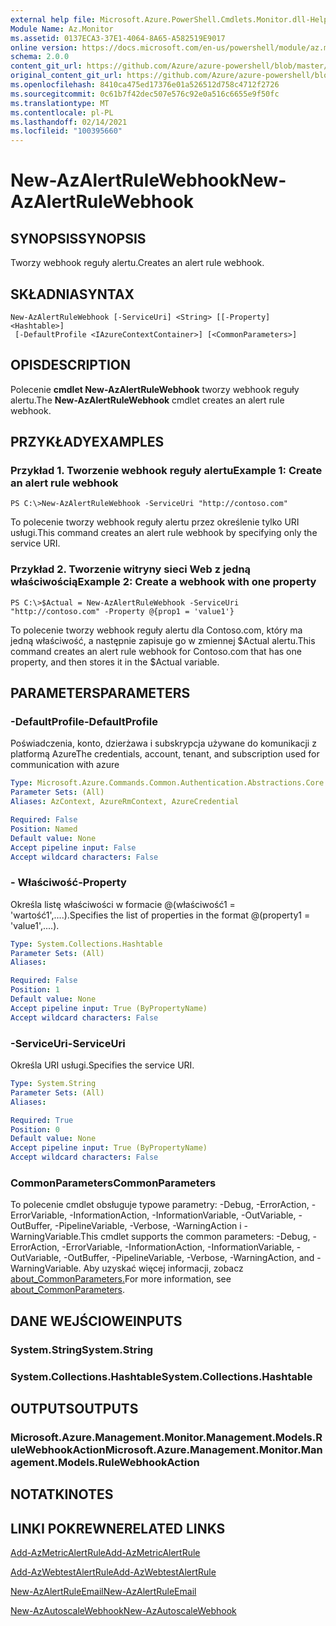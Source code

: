 ```yaml
---
external help file: Microsoft.Azure.PowerShell.Cmdlets.Monitor.dll-Help.xml
Module Name: Az.Monitor
ms.assetid: 0137ECA3-37E1-4064-8A65-A582519E9017
online version: https://docs.microsoft.com/en-us/powershell/module/az.monitor/new-azalertrulewebhook
schema: 2.0.0
content_git_url: https://github.com/Azure/azure-powershell/blob/master/src/Monitor/Monitor/help/New-AzAlertRuleWebhook.md
original_content_git_url: https://github.com/Azure/azure-powershell/blob/master/src/Monitor/Monitor/help/New-AzAlertRuleWebhook.md
ms.openlocfilehash: 8410ca475ed17376e01a526512d758c4712f2726
ms.sourcegitcommit: 0c61b7f42dec507e576c92e0a516c6655e9f50fc
ms.translationtype: MT
ms.contentlocale: pl-PL
ms.lasthandoff: 02/14/2021
ms.locfileid: "100395660"
---
```

# <span data-ttu-id="09e3a-101">New-AzAlertRuleWebhook</span><span class="sxs-lookup"><span data-stu-id="09e3a-101">New-AzAlertRuleWebhook</span></span>

## <span data-ttu-id="09e3a-102">SYNOPSIS</span><span class="sxs-lookup"><span data-stu-id="09e3a-102">SYNOPSIS</span></span>
<span data-ttu-id="09e3a-103">Tworzy webhook reguły alertu.</span><span class="sxs-lookup"><span data-stu-id="09e3a-103">Creates an alert rule webhook.</span></span>

## <span data-ttu-id="09e3a-104">SKŁADNIA</span><span class="sxs-lookup"><span data-stu-id="09e3a-104">SYNTAX</span></span>

```
New-AzAlertRuleWebhook [-ServiceUri] <String> [[-Property] <Hashtable>]
 [-DefaultProfile <IAzureContextContainer>] [<CommonParameters>]
```

## <span data-ttu-id="09e3a-105">OPIS</span><span class="sxs-lookup"><span data-stu-id="09e3a-105">DESCRIPTION</span></span>
<span data-ttu-id="09e3a-106">Polecenie **cmdlet New-AzAlertRuleWebhook** tworzy webhook reguły alertu.</span><span class="sxs-lookup"><span data-stu-id="09e3a-106">The **New-AzAlertRuleWebhook** cmdlet creates an alert rule webhook.</span></span>

## <span data-ttu-id="09e3a-107">PRZYKŁADY</span><span class="sxs-lookup"><span data-stu-id="09e3a-107">EXAMPLES</span></span>

### <span data-ttu-id="09e3a-108">Przykład 1. Tworzenie webhook reguły alertu</span><span class="sxs-lookup"><span data-stu-id="09e3a-108">Example 1: Create an alert rule webhook</span></span>
```
PS C:\>New-AzAlertRuleWebhook -ServiceUri "http://contoso.com"
```

<span data-ttu-id="09e3a-109">To polecenie tworzy webhook reguły alertu przez określenie tylko URI usługi.</span><span class="sxs-lookup"><span data-stu-id="09e3a-109">This command creates an alert rule webhook by specifying only the service URI.</span></span>

### <span data-ttu-id="09e3a-110">Przykład 2. Tworzenie witryny sieci Web z jedną właściwością</span><span class="sxs-lookup"><span data-stu-id="09e3a-110">Example 2: Create a webhook with one property</span></span>
```
PS C:\>$Actual = New-AzAlertRuleWebhook -ServiceUri "http://contoso.com" -Property @{prop1 = 'value1'}
```

<span data-ttu-id="09e3a-111">To polecenie tworzy webhook reguły alertu dla Contoso.com, który ma jedną właściwość, a następnie zapisuje go w zmiennej $Actual alertu.</span><span class="sxs-lookup"><span data-stu-id="09e3a-111">This command creates an alert rule webhook for Contoso.com that has one property, and then stores it in the $Actual variable.</span></span>

## <span data-ttu-id="09e3a-112">PARAMETERS</span><span class="sxs-lookup"><span data-stu-id="09e3a-112">PARAMETERS</span></span>

### <span data-ttu-id="09e3a-113">-DefaultProfile</span><span class="sxs-lookup"><span data-stu-id="09e3a-113">-DefaultProfile</span></span>
<span data-ttu-id="09e3a-114">Poświadczenia, konto, dzierżawa i subskrypcja używane do komunikacji z platformą Azure</span><span class="sxs-lookup"><span data-stu-id="09e3a-114">The credentials, account, tenant, and subscription used for communication with azure</span></span>

```yaml
Type: Microsoft.Azure.Commands.Common.Authentication.Abstractions.Core.IAzureContextContainer
Parameter Sets: (All)
Aliases: AzContext, AzureRmContext, AzureCredential

Required: False
Position: Named
Default value: None
Accept pipeline input: False
Accept wildcard characters: False
```

### <span data-ttu-id="09e3a-115">- Właściwość</span><span class="sxs-lookup"><span data-stu-id="09e3a-115">-Property</span></span>
<span data-ttu-id="09e3a-116">Określa listę właściwości w formacie @(właściwość1 = 'wartość1',....).</span><span class="sxs-lookup"><span data-stu-id="09e3a-116">Specifies the list of properties in the format @(property1 = 'value1',....).</span></span>

```yaml
Type: System.Collections.Hashtable
Parameter Sets: (All)
Aliases:

Required: False
Position: 1
Default value: None
Accept pipeline input: True (ByPropertyName)
Accept wildcard characters: False
```

### <span data-ttu-id="09e3a-117">-ServiceUri</span><span class="sxs-lookup"><span data-stu-id="09e3a-117">-ServiceUri</span></span>
<span data-ttu-id="09e3a-118">Określa URI usługi.</span><span class="sxs-lookup"><span data-stu-id="09e3a-118">Specifies the service URI.</span></span>

```yaml
Type: System.String
Parameter Sets: (All)
Aliases:

Required: True
Position: 0
Default value: None
Accept pipeline input: True (ByPropertyName)
Accept wildcard characters: False
```

### <span data-ttu-id="09e3a-119">CommonParameters</span><span class="sxs-lookup"><span data-stu-id="09e3a-119">CommonParameters</span></span>
<span data-ttu-id="09e3a-120">To polecenie cmdlet obsługuje typowe parametry: -Debug, -ErrorAction, -ErrorVariable, -InformationAction, -InformationVariable, -OutVariable, -OutBuffer, -PipelineVariable, -Verbose, -WarningAction i -WarningVariable.</span><span class="sxs-lookup"><span data-stu-id="09e3a-120">This cmdlet supports the common parameters: -Debug, -ErrorAction, -ErrorVariable, -InformationAction, -InformationVariable, -OutVariable, -OutBuffer, -PipelineVariable, -Verbose, -WarningAction, and -WarningVariable.</span></span> <span data-ttu-id="09e3a-121">Aby uzyskać więcej informacji, zobacz [about_CommonParameters.](http://go.microsoft.com/fwlink/?LinkID=113216)</span><span class="sxs-lookup"><span data-stu-id="09e3a-121">For more information, see [about_CommonParameters](http://go.microsoft.com/fwlink/?LinkID=113216).</span></span>

## <span data-ttu-id="09e3a-122">DANE WEJŚCIOWE</span><span class="sxs-lookup"><span data-stu-id="09e3a-122">INPUTS</span></span>

### <span data-ttu-id="09e3a-123">System.String</span><span class="sxs-lookup"><span data-stu-id="09e3a-123">System.String</span></span>

### <span data-ttu-id="09e3a-124">System.Collections.Hashtable</span><span class="sxs-lookup"><span data-stu-id="09e3a-124">System.Collections.Hashtable</span></span>

## <span data-ttu-id="09e3a-125">OUTPUTS</span><span class="sxs-lookup"><span data-stu-id="09e3a-125">OUTPUTS</span></span>

### <span data-ttu-id="09e3a-126">Microsoft.Azure.Management.Monitor.Management.Models.RuleWebhookAction</span><span class="sxs-lookup"><span data-stu-id="09e3a-126">Microsoft.Azure.Management.Monitor.Management.Models.RuleWebhookAction</span></span>

## <span data-ttu-id="09e3a-127">NOTATKI</span><span class="sxs-lookup"><span data-stu-id="09e3a-127">NOTES</span></span>

## <span data-ttu-id="09e3a-128">LINKI POKREWNE</span><span class="sxs-lookup"><span data-stu-id="09e3a-128">RELATED LINKS</span></span>


[<span data-ttu-id="09e3a-129">Add-AzMetricAlertRule</span><span class="sxs-lookup"><span data-stu-id="09e3a-129">Add-AzMetricAlertRule</span></span>](./Add-AzMetricAlertRule.md)

[<span data-ttu-id="09e3a-130">Add-AzWebtestAlertRule</span><span class="sxs-lookup"><span data-stu-id="09e3a-130">Add-AzWebtestAlertRule</span></span>](./Add-AzWebtestAlertRule.md)

[<span data-ttu-id="09e3a-131">New-AzAlertRuleEmail</span><span class="sxs-lookup"><span data-stu-id="09e3a-131">New-AzAlertRuleEmail</span></span>](./New-AzAlertRuleEmail.md)

[<span data-ttu-id="09e3a-132">New-AzAutoscaleWebhook</span><span class="sxs-lookup"><span data-stu-id="09e3a-132">New-AzAutoscaleWebhook</span></span>](./New-AzAutoscaleWebhook.md)


